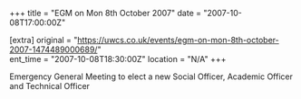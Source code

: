 +++
title = "EGM on Mon 8th October 2007"
date = "2007-10-08T17:00:00Z"

[extra]
original = "https://uwcs.co.uk/events/egm-on-mon-8th-october-2007-1474489000689/"    
ent_time = "2007-10-08T18:30:00Z"
location = "N/A"
+++

Emergency General Meeting to elect a new Social Officer, Academic Officer and Technical Officer

